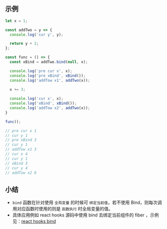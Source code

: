 ## 示例

```js
let x = 1;

const addTwo = y => {
  console.log('cur y', y);

  return y + 2;
};

const func = () => {
  const xBind = addTwo.bind(null, x);

  console.log('pre cur x', x);
  console.log('pre xBind', xBind());
  console.log('addTow x1', addTwo(x));
  
  x += 3;

  console.log('cur x', x);
  console.log('xBind', xBind());
  console.log('addTow x2', addTwo(x));
}

func();

// pre cur x 1
// cur y 1
// pre xBind 3
// cur y 1
// addTow x1 3
// cur x 4
// cur y 1
// xBind 3
// cur y 4
// addTow x2 6
```

## 小结

- `bind` 函数在针对使用 `全局变量` 的时候可 `绑定当前值`，若不使用 Bind，则每次调用对应函数时使用的则是 `函数执行` 时全局变量的值。
- 具体应用例如 react hooks 源码中使用 bind 去绑定当前组件的 fiber ，示例见：[react hooks bind](https://github.com/facebook/react/blob/main/packages/react-reconciler/src/ReactFiberHooks.js#L1186)

